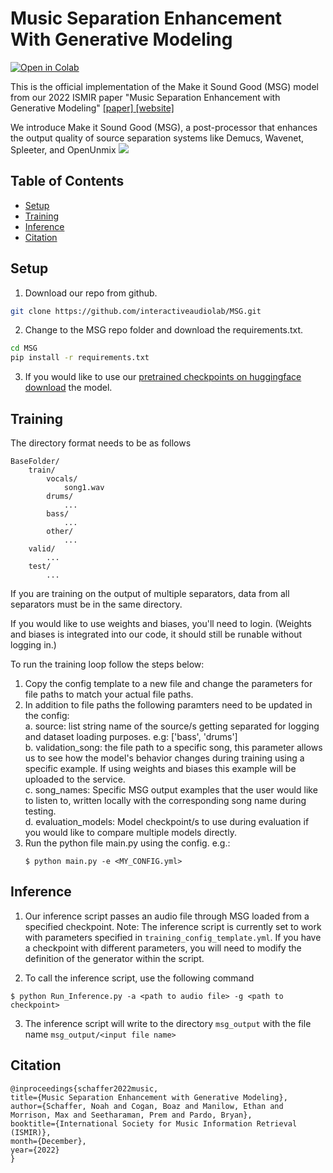 #  Music Separation Enhancement With Generative Modeling

[![Open in Colab](https://colab.research.google.com/assets/colab-badge.svg)](https://colab.research.google.com/github/interactiveaudiolab/MSG/blob/main/MSG.ipynb)

This is the official implementation of the Make it Sound Good (MSG) model from our 2022 ISMIR paper "Music Separation Enhancement with Generative Modeling" [\[paper\]](https://arxiv.org/pdf/2208.12387.pdf)[ \[website\]](https://interactiveaudiolab.github.io/project/msg.html) 

We introduce Make it Sound Good (MSG), a post-processor that enhances the output quality of source separation systems like Demucs, Wavenet, Spleeter, and OpenUnmix
![](https://interactiveaudiolab.github.io/assets/images/projects/MSG-hero-image.png)

## Table of Contents
- [Setup](#Setup)
- [Training](#Training)
- [Inference](#Inference)
- [Citation](#Citation)

## Setup
1. Download our repo from github.
```bash
git clone https://github.com/interactiveaudiolab/MSG.git
```
2. Change to the MSG repo folder and download the requirements.txt.
```bash
cd MSG
pip install -r requirements.txt
```
3. If you would like to use our [pretrained checkpoints on huggingface download](https://huggingface.co/boazcogan/MSG_pretrained_checkpoints/tree/main) the model.

## Training

The directory format needs to be as follows


```
BaseFolder/
    train/
        vocals/
            song1.wav
        drums/
            ...
        bass/
            ...
        other/
            ...
    valid/
        ...
    test/
        ...

```

If you are training on the output of multiple separators, data from all separators must be in the same directory.

If you would like to use weights and biases, you'll need to login. (Weights and biases is integrated into our code, it should still be runable without logging in.)

To run the training loop follow the steps below:

1. Copy the config template to a new file and change the parameters for file paths to match your actual file paths.
2. In addition to file paths the following paramters need to be updated in the config:
<br><t>a.<t> source: list string name of the source/s getting separated for logging and dataset loading purposes. e.g: ['bass', 'drums']
<br><t>b.<t> validation_song: the file path to a specific song, this parameter allows us to see how the model's behavior changes during training using a specific example. If using weights and biases this example will be uploaded to the service. 
<br><t>c.<t> song_names: Specific MSG output examples that the user would like to listen to, written locally with the corresponding song name during testing.
<br><t>d.<t> evaluation_models: Model checkpoint/s to use during evaluation if you would like to compare multiple models directly.
3. Run the python file main.py using the config. e.g.:
    ```
    $ python main.py -e <MY_CONFIG.yml>
    ```

## Inference
1. Our inference script passes an audio file through MSG loaded from a specified checkpoint. Note: The inference script is currently set to work with parameters specified in ```training_config_template.yml```. If you have a checkpoint with different parameters, you will need to modify the definition of the generator within the script. 

2. To call the inference script, use the following command

```
$ python Run_Inference.py -a <path to audio file> -g <path to checkpoint>
```

3. The inference script will write to the directory ```msg_output``` with the file name ```msg_output/<input file name>```


## Citation

```
@inproceedings{schaffer2022music,
title={Music Separation Enhancement with Generative Modeling},
author={Schaffer, Noah and Cogan, Boaz and Manilow, Ethan and Morrison, Max and Seetharaman, Prem and Pardo, Bryan},
booktitle={International Society for Music Information Retrieval (ISMIR)},
month={December},
year={2022}
}
```
